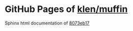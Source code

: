 GitHub Pages of [klen/muffin](https://github.com/klen/muffin.git)
===
Sphinx html documentation of [8073eb17](https://github.com/klen/muffin/tree/8073eb17b44616ec75c2870bd4fb8a9a9044efb6)
